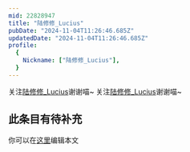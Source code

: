 ```yaml
---
mid: 22828947
title: "陆修修_Lucius"
pubDate: "2024-11-04T11:26:46.685Z"
updatedDate: "2024-11-04T11:26:46.685Z"
profile:
  {
    Nickname: ["陆修修_Lucius"],
  }
---
```


关注[陆修修_Lucius](https://space.bilibili.com/22828947)谢谢喵~ 关注[陆修修_Lucius](https://space.bilibili.com/22828947)谢谢喵~

## 此条目有待补充
你可以在[这里](https://github.com/Yuhanawa/VTuber.ICU/edit/master/src/content/v/陆修修_Lucius/index.md)编辑本文
